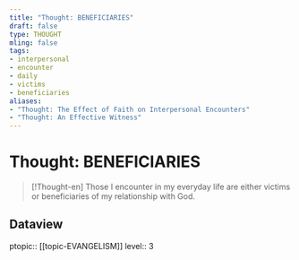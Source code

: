 ```yaml
---
title: "Thought: BENEFICIARIES"
draft: false
type: THOUGHT
mling: false
tags:
- interpersonal
- encounter
- daily
- victims
- beneficiaries
aliases:
- "Thought: The Effect of Faith on Interpersonal Encounters"
- "Thought: An Effective Witness"
---
```

# Thought: BENEFICIARIES
> [!Thought-en]
> Those I encounter in my everyday life are either victims or beneficiaries of my relationship with God.

## Dataview
ptopic:: [[topic-EVANGELISM]]
level:: 3
